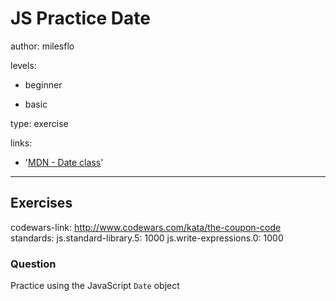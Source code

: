 # JS Practice Date
author: milesflo

levels:

  - beginner

  - basic

type: exercise

links:

  - '[MDN - Date class](https://developer.mozilla.org/en-US/docs/Web/JavaScript/Reference/Global_Objects/Date)'

---
## Exercises
codewars-link: http://www.codewars.com/kata/the-coupon-code
standards:
  js.standard-library.5: 1000
  js.write-expressions.0: 1000
### Question
Practice using the JavaScript `Date` object

